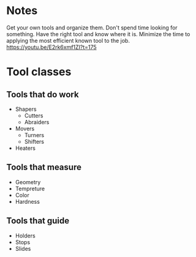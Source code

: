 # Notes

Get your own tools and organize them. Don't spend time looking for something. Have the right tool and know where it is.
Minimize the time to applying the most efficient known tool to the job.
https://youtu.be/E2rk6xmf1ZI?t=175

# Tool classes

## Tools that do work
* Shapers
  * Cutters
  * Abraiders
* Movers
  * Turners
  * Shifters
* Heaters

## Tools that measure
* Geometry
* Tempreture
* Color
* Hardness

## Tools that guide
* Holders
* Stops
* Slides
